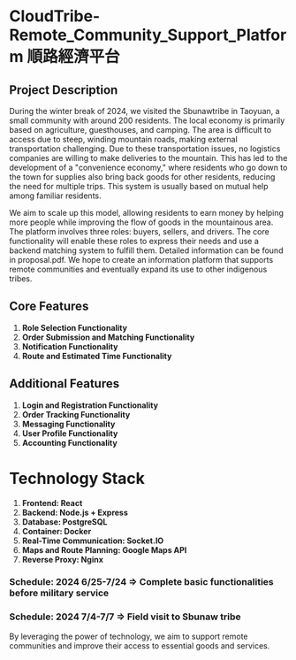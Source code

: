 # CloudTribe-Remote_Community_Support_Platform 順路經濟平台
## Project Description

During the winter break of 2024, we visited the Sbunawtribe in Taoyuan, a small community with around 200 residents. The local economy is primarily based on agriculture, guesthouses, and camping. The area is difficult to access due to steep, winding mountain roads, making external transportation challenging. Due to these transportation issues, no logistics companies are willing to make deliveries to the mountain. This has led to the development of a "convenience economy," where residents who go down to the town for supplies also bring back goods for other residents, reducing the need for multiple trips. This system is usually based on mutual help among familiar residents.

We aim to scale up this model, allowing residents to earn money by helping more people while improving the flow of goods in the mountainous area. The platform involves three roles: buyers, sellers, and drivers. The core functionality will enable these roles to express their needs and use a backend matching system to fulfill them. Detailed information can be found in proposal.pdf. We hope to create an information platform that supports remote communities and eventually expand its use to other indigenous tribes.

## Core Features

1. **Role Selection Functionality**
2. **Order Submission and Matching Functionality**
3. **Notification Functionality**
4. **Route and Estimated Time Functionality**

## Additional Features

1. **Login and Registration Functionality**
2. **Order Tracking Functionality**
3. **Messaging Functionality**
4. **User Profile Functionality**
5. **Accounting Functionality**

# Technology Stack

1. **Frontend: React**
2. **Backend: Node.js + Express**
3. **Database: PostgreSQL**
4. **Container: Docker**
5. **Real-Time Communication: Socket.IO**
6. **Maps and Route Planning: Google Maps API**
7. **Reverse Proxy: Nginx**

### Schedule: 2024 6/25-7/24 => Complete basic functionalities before military service

### Schedule: 2024 7/4-7/7 => Field visit to Sbunaw tribe

By leveraging the power of technology, we aim to support remote communities and improve their access to essential goods and services.

